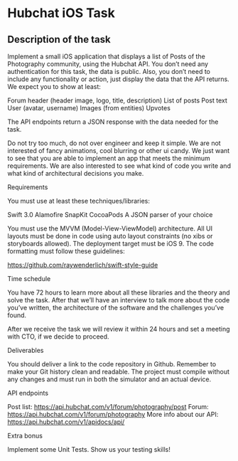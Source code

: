# Hubchat iOS Task

## Description of the task

Implement a small iOS application that displays a list of Posts of the Photography community, using the Hubchat API. You don’t need any authentication for this task, the data is public. Also, you don’t need to include any functionality or action, just display the data that the API returns. We expect you to show at least:

Forum header (header image, logo, title, description)
List of posts
Post text
User (avatar, username)
Images (from entities)
Upvotes

The API endpoints return a JSON response with the data needed for the task. 

Do not try too much, do not over engineer and keep it simple. We are not interested of fancy animations, cool blurring or other ui candy. We just want to see that you are able to implement an app that meets the minimum requirements. We are also interested to see what kind of code you write and what kind of architectural decisions you make. 

Requirements

You must use at least these techniques/libraries:

Swift 3.0
Alamofire
SnapKit
CocoaPods
A JSON parser of your choice

You must use the MVVM (Model-View-ViewModel) architecture. All UI layouts must be done in code using auto layout constraints (no xibs or storyboards allowed). The deployment target must be iOS 9. The code formatting must follow these guidelines:

https://github.com/raywenderlich/swift-style-guide

Time schedule

You have 72 hours to learn more about all these libraries and the theory and solve the task. After that we’ll have an interview to talk more about the code you’ve written, the architecture of the software and the challenges you’ve found.

After we receive the task we will review it within 24 hours and set a meeting with CTO, if we decide to proceed.

Deliverables

You should deliver a link to the code repository in Github. Remember to make your Git history clean and readable. The project must compile without any changes and must run in both the simulator and an actual device.

API endpoints

Post list: https://api.hubchat.com/v1/forum/photography/post
Forum: https://api.hubchat.com/v1/forum/photography
More info about our API: https://api.hubchat.com/v1/apidocs/api/

Extra bonus

Implement some Unit Tests. Show us your testing skills!

